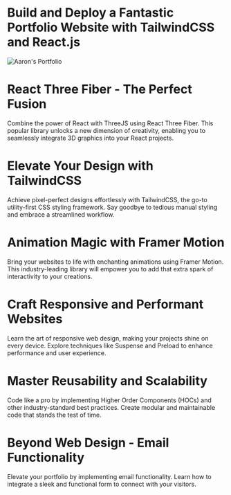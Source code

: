 # Build and Deploy a Fantastic Portfolio Website with TailwindCSS and React.js
![Aaron's Portfolio]([url=https://ibb.co/vmZ32H0][img]https://i.ibb.co/vmZ32H0/aaron-Portfolio.jpg[/img][/url])

# React Three Fiber - The Perfect Fusion
Combine the power of React with ThreeJS using React Three Fiber. This popular library unlocks a new dimension of creativity, enabling you to seamlessly integrate 3D graphics into your React projects.

# Elevate Your Design with TailwindCSS
Achieve pixel-perfect designs effortlessly with TailwindCSS, the go-to utility-first CSS styling framework. Say goodbye to tedious manual styling and embrace a streamlined workflow.

# Animation Magic with Framer Motion
Bring your websites to life with enchanting animations using Framer Motion. This industry-leading library will empower you to add that extra spark of interactivity to your creations.

# Craft Responsive and Performant Websites
Learn the art of responsive web design, making your projects shine on every device. Explore techniques like Suspense and Preload to enhance performance and user experience.

# Master Reusability and Scalability
Code like a pro by implementing Higher Order Components (HOCs) and other industry-standard best practices. Create modular and maintainable code that stands the test of time.

# Beyond Web Design - Email Functionality
Elevate your portfolio by implementing email functionality. Learn how to integrate a sleek and functional form to connect with your visitors.
